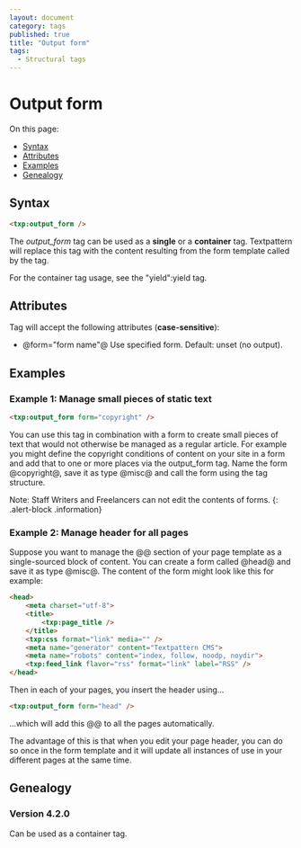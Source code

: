 ```yaml
---
layout: document
category: tags
published: true
title: "Output form"
tags:
  - Structural tags
---
```


# Output form

On this page:

* [Syntax](#user-content-syntax)
* [Attributes](#user-content-attributes)
* [Examples](#user-content-examples)
* [Genealogy](#user-content-genealogy)

## Syntax

```html
<txp:output_form />
```

The *output_form* tag can be used as a __single__ or a __container__ tag. Textpattern will replace this tag with the content resulting from the form template called by the tag.

For the container tag usage, see the "yield":yield tag.

## Attributes

Tag will accept the following attributes (**case-sensitive**):

* @form="form name"@
Use specified form.
Default: unset (no output).

## Examples

### Example 1: Manage small pieces of static text

```html
<txp:output_form form="copyright" />
```

You can use this tag in combination with a form to create small pieces of text that would not otherwise be managed as a regular article. For example you might define the copyright conditions of content on your site in a form and add that to one or more places via the output_form tag. Name the form @copyright@, save it as type @misc@ and call the form using the tag structure.

Note: Staff Writers and Freelancers can not edit the contents of forms.
{: .alert-block .information}

### Example 2: Manage header for all pages

Suppose you want to manage the @<head>@ section of your page template as a single-sourced block of content. You can create a form called @head@ and save it as type @misc@. The content of the form might look like this for example:

```html
<head>
    <meta charset="utf-8">
    <title>
        <txp:page_title />
    </title>
    <txp:css format="link" media="" />
    <meta name="generator" content="Textpattern CMS">
    <meta name="robots" content="index, follow, noodp, noydir">
    <txp:feed_link flavor="rss" format="link" label="RSS" />
</head>
```

Then in each of your pages, you insert the header using...

```html
<txp:output_form form="head" />
```

...which will add this @<head>@ to all the pages automatically.

The advantage of this is that when you edit your page header, you can do so once in the form template and it will update all instances of use in your different pages at the same time.

## Genealogy

### Version 4.2.0

Can be used as a container tag.

